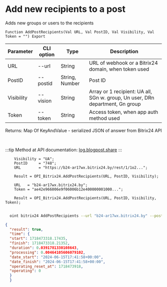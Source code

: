 ﻿---
sidebar_position: 7
---

# Add new recipients to a post
 Adds new groups or users to the recipients



`Function AddPostRecipients(Val URL, Val PostID, Val Visibility, Val Token = "") Export`

  | Parameter | CLI option | Type | Description |
  |-|-|-|-|
  | URL | --url | String | URL of webhook or a Bitrix24 domain, when token used |
  | PostID | --postid | String, Number | Post ID |
  | Visibility | --vision | String | Array or 1 recipient: UA all, SGn w. group, Un user, DRn department, Gn group |
  | Token | --token | String | Access token, when app auth method used |

  
  Returns:  Map Of KeyAndValue - serialized JSON of answer from Bitrix24 API

<br/>

:::tip
Method at API documentation: [log.blogpost.share](https://dev.1c-bitrix.ru/rest_help/log/log_blogpost_share.php)
:::
<br/>


```bsl title="Code example"
    Visibility = "UA";
    PostID     = "748";
    URL        = "https://b24-ar17wx.bitrix24.by/rest/1/1o2...";

    Result = OPI_Bitrix24.AddPostRecipients(URL, PostID, Visibility);

    URL   = "b24-ar17wx.bitrix24.by";
    Token = "ae42e966006e9f06006b12e400000001000...";

    Result = OPI_Bitrix24.AddPostRecipients(URL, PostID, Visibility, Token);
```



```sh title="CLI command example"
    
  oint bitrix24 AddPostRecipients --url "b24-ar17wx.bitrix24.by" --postid "440" --vision "UA" --token "fe3fa966006e9f06006b12e400000001000..."

```

```json title="Result"
{
  "result": true,
  "time": {
  "start": 1718473318.17435,
  "finish": 1718473318.21352,
  "duration": 0.0391781330108643,
  "processing": 0.00464105606079102,
  "date_start": "2024-06-15T17:41:58+00:00",
  "date_finish": "2024-06-15T17:41:58+00:00",
  "operating_reset_at": 1718473918,
  "operating": 0
  }
  }
```
